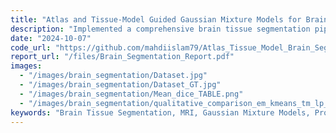 ```yaml
---
title: "Atlas and Tissue-Model Guided Gaussian Mixture Models for Brain Tissue Segmentation"
description: "Implemented a comprehensive brain tissue segmentation pipeline for MRI images, combining Gaussian Mixture Models (GMM) with atlas-based and tissue probability models. The method integrates spatial and intensity information to segment brain tissues into Grey Matter (GM), White Matter (WM), and Cerebrospinal Fluid (CSF). Segmentation accuracy was evaluated using Dice similarity scores, highlighting the benefits of combining spatial and intensity-based approaches."
date: "2024-10-07"
code_url: "https://github.com/mahdiislam79/Atlas_Tissue_Model_Brain_Segmentation"
report_url: "/files/Brain_Segmentation_Report.pdf"
images:
  - "/images/brain_segmentation/Dataset.jpg"
  - "/images/brain_segmentation/Dataset_GT.jpg"
  - "/images/brain_segmentation/Mean_dice_TABLE.png"
  - "/images/brain_segmentation/qualitative_comparison_em_kmeans_tm_lp_a.png"
keywords: "Brain Tissue Segmentation, MRI, Gaussian Mixture Models, Probabilistic Atlas, Tissue Models, Dice Similarity, Medical Imaging, Grey Matter, White Matter, CSF"
---
```

